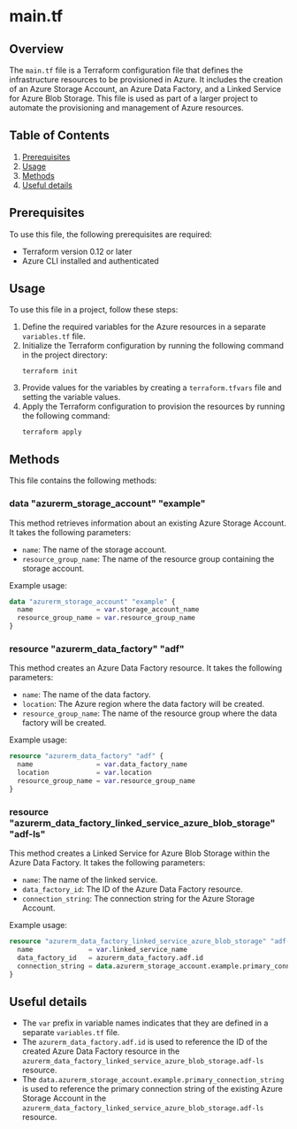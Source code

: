 # main.tf
## Overview
The `main.tf` file is a Terraform configuration file that defines the infrastructure resources to be provisioned in Azure. It includes the creation of an Azure Storage Account, an Azure Data Factory, and a Linked Service for Azure Blob Storage. This file is used as part of a larger project to automate the provisioning and management of Azure resources.

## Table of Contents
1. [Prerequisites](#prerequisites)
2. [Usage](#usage)
3. [Methods](#methods)
4. [Useful details](#properties)

## Prerequisites
To use this file, the following prerequisites are required:

- Terraform version 0.12 or later
- Azure CLI installed and authenticated

## Usage
To use this file in a project, follow these steps:

1. Define the required variables for the Azure resources in a separate `variables.tf` file.
2. Initialize the Terraform configuration by running the following command in the project directory:
   ```
   terraform init
   ```
3. Provide values for the variables by creating a `terraform.tfvars` file and setting the variable values.
4. Apply the Terraform configuration to provision the resources by running the following command:
   ```
   terraform apply
   ```

## Methods
This file contains the following methods:

### data "azurerm_storage_account" "example"
This method retrieves information about an existing Azure Storage Account. It takes the following parameters:
- `name`: The name of the storage account.
- `resource_group_name`: The name of the resource group containing the storage account.

Example usage:
```terraform
data "azurerm_storage_account" "example" {
  name                = var.storage_account_name
  resource_group_name = var.resource_group_name
}
```

### resource "azurerm_data_factory" "adf"
This method creates an Azure Data Factory resource. It takes the following parameters:
- `name`: The name of the data factory.
- `location`: The Azure region where the data factory will be created.
- `resource_group_name`: The name of the resource group where the data factory will be created.

Example usage:
```terraform
resource "azurerm_data_factory" "adf" {
  name                = var.data_factory_name
  location            = var.location
  resource_group_name = var.resource_group_name
}
```

### resource "azurerm_data_factory_linked_service_azure_blob_storage" "adf-ls"
This method creates a Linked Service for Azure Blob Storage within the Azure Data Factory. It takes the following parameters:
- `name`: The name of the linked service.
- `data_factory_id`: The ID of the Azure Data Factory resource.
- `connection_string`: The connection string for the Azure Storage Account.

Example usage:
```terraform
resource "azurerm_data_factory_linked_service_azure_blob_storage" "adf-ls" {
  name              = var.linked_service_name
  data_factory_id   = azurerm_data_factory.adf.id
  connection_string = data.azurerm_storage_account.example.primary_connection_string
}
```

## Useful details
- The `var` prefix in variable names indicates that they are defined in a separate `variables.tf` file.
- The `azurerm_data_factory.adf.id` is used to reference the ID of the created Azure Data Factory resource in the `azurerm_data_factory_linked_service_azure_blob_storage.adf-ls` resource.
- The `data.azurerm_storage_account.example.primary_connection_string` is used to reference the primary connection string of the existing Azure Storage Account in the `azurerm_data_factory_linked_service_azure_blob_storage.adf-ls` resource.